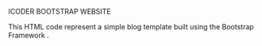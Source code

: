 ICODER BOOTSTRAP WEBSITE

This HTML code represent a simple blog template built using the Bootstrap Framework .
